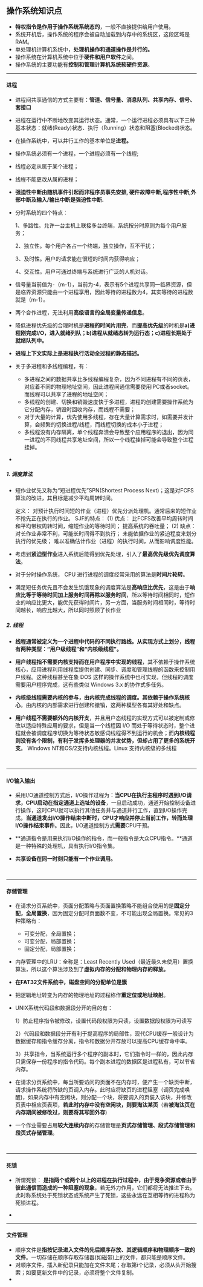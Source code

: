 ## 操作系统知识点

* **特权指令是作用于操作系统系统态的**，一般不直接提供给用户使用。
* 系统开机后，操作系统的程序会被自动加载到内存中的系统区，这段区域是RAM。
* 单处理机计算机系统中，**处理机操作和通道操作是并行的。**
* 操作系统在计算机系统中位于**硬件和用户软件**之间。
* 操作系统的主要功能有**控制和管理计算机系统软硬件资源**。

------
#### 进程

* 进程间共享通信的方式主要有：**管道、信号量、消息队列、共享内存、信号、套接口**

* 进程在运行中不断地改变其运行状态。通常，一个运行进程必须具有以下三种基本状态：就绪(Ready)状态、执行（Running）状态和阻塞(Blocked)状态。

* 在操作系统中，可以并行工作的基本单位是**进程。**

* 操作系统必须有一个进程，一个进程必须有一个线程;

* 线程必定从属于某个进程；

* 线程不能更改从属的进程；

* **强迫性中断由随机事件引起而非程序员事先安排, 硬件故障中断,程序性中断,外部中断及输入/输出中断是强迫性中断.**

* 分时系统的四个特点：

  1、多路性。允许一台主机上联接多台终端，系统按分时原则为每个用户服务；

  2、独立性。每个用户各占一个终端，独立操作，互不干扰；

  3、及时性。用户的请求能在很短的时间内获得响应；

  4、交互性。用户可通过终端与系统进行广泛的人机对话。

* 信号量当前值为-（m-1），当前为-4，表示有5个进程共享同一临界资源，但是临界资源只能由一个进程享用，因此等待的进程数为4，其实等待的进程数就是（m-1）。

* 两个合作进程，无法利用**高级语言的全局变量传递信息**。

* 降低进程优先级的合理时机是**进程的时间片用完**，而**提高优先级**的时机是**a)进程刚完成I/O，进入就绪列队；b)进程从就绪态转为运行态；c)进程长期处于就绪队列中。**

* **进程上下文实际上是进程执行活动全过程的静态描述。**

* 关于多进程和多线程编程，有：

  * 多进程之间的数据共享比多线程编程复杂，因为不同进程有不同的页表，对应着不同的物理地址空间，因此进程间通信需要使用IPC或者socket。而线程可以共享了进程的地址空间；
  * 多线程的创建、切换和销毁速度快于多进程，进程的创建需要操作系统为它分配内存，销毁时回收内存，而线程不需要；
  * 对于大量的计算，优先使用多线程，存在大量计算需求时，如需要并发计算，会频繁的切换进程/线程，而线程切换的成本小于进程；
  * 多线程没有内存隔离，单个线程奔溃会导致整个应用程序的退出，因为同一进程的不同线程共享地址空间，所以一个线程挂掉可能会导致整个进程挂掉。

* ​

##### 1. 调度算法

* 短作业优先又称为“短进程优先”SPN(Shortest Process Next)；这是对FCFS算法的改进，其目标是减少平均周转时间。

    定义：
  对预计执行时间短的作业（进程）优先分派处理机。通常后来的短作业不抢先正在执行的作业。
  SJF的特点：
  (1) 优点：
  比FCFS改善平均周转时间和平均带权周转时间，缩短作业的等待时间；
  提高系统的吞吐量；
  (2) 缺点：
  对长作业非常不利，可能长时间得不到执行；
  未能依据作业的紧迫程度来划分执行的优先级；
  难以准确估计作业（进程）的执行时间，从而影响调度性能。

* 考虑到**紧迫型作业**进入系统后能得到优先处理，引入了**最高优先级优先调度算法**。

* 对于分时操作系统， CPU 进行进程的调度经常采用的算法是**时间片轮转**。

* 满足短任务优先且不会发生饥饿现象的调度算法是**高响应比优先**，这是由于**响应比等于等待时间加上服务时间再除以服务时间**，所以等待时间相同时，短作业的响应比更大，能优先获得时间片，另一方面，当服务时间相同时，等待时间越长，响应比越大，所以同时照顾了长作业

##### 2. 线程

* **线程通常被定义为一个进程中代码的不同执行路线。**从实现方式上划分，线程有两种类型：**“用户级线程”和“内核级线程”。** 

* **用户线程指不需要内核支持而在用户程序中实现的线程**，其不依赖于操作系统核心，应用进程利用线程库提供创建、同步、调度和管理线程的函数来控制用户线程。这种线程甚至在象 DOS 这样的操作系统中也可实现，但线程的调度需要用户程序完成，这有些类似 Windows 3.x 的协作式多任务。

* **内核级线程需要内核的参与，由内核完成线程的调度。其依赖于操作系统核心**，由内核的内部需求进行创建和撤销，这两种模型各有其好处和缺点。

* **用户线程不需要额外的内核开支**，并且用户态线程的实现方式可以被定制或修改以适应特殊应用的要求，但是当一个线程因 I/O 而处于等待状态时，整个进程就会被调度程序切换为等待状态敏感词线程得不到运行的机会；而**内核线程则没有各个限制，有利于发挥多处理器的并发优势，但却占用了更多的系统开支**。 Windows NT和OS/2支持内核线程。Linux 支持内核级的多线程

  ​

------
#### I/O输入输出

* 采用I/O通道控制方式后，I/O操作过程为：**当CPU在执行主程序时遇到I/O请求，CPU启动在指定通道上选址的设备**，一旦启动成功，通道开始控制设备进行操作，这时CPU就可以执行其他任务并与通道并行工作，直到I/O操作完成。**当通道发出I/O操作结束中断时，CPU才响应并停止当前工作，转而处理I/O操作结束事件**。因此，I/O通道控制方式**需要**CPU干预。

* **通道指令是用来执行I/O操作的指令，而一般指令是大众CPU指令。**通道是一种特殊的处理机，具有执行I/O指令集。

* **共享设备在同一时刻只能有一个作业调用。**

  ​

------
#### 存储管理

* 在请求分页系统中，页面分配策略与页面置换策略不能组合使用的是**固定分配，全局置换**，因为固定分配时页面数不变，不可能出现全局置换。常见的3种策略有：

  * 可变分配，全局置换；
  * 可变分配，局部置换；
  * 固定分配，局部置换；

* 内存管理中的LRU：全称是：Least Recently Used（最近最久未使用）置换算法，所以这个算法涉及到了**虚拟内存的分配和物理内存的释放。**

* **在FAT32文件系统中，磁盘空间的分配单位是簇**

* 把逻辑地址转变为内存的物理地址的过程称作**重定位或地址映射**。

* UNIX系统代码段和数据段分开的目的有：

  1）防止程序指令被修改，设置代码段权限为只读，设置数据段权限为可读写  

  2）代码段和数据段分开有利于提高程序的局部性，现代CPU缓存一般设计为数据缓存和指令缓存分离，指令和数据分开存放可以提高CPU缓存命中率。

  3）共享指令，当系统运行多个程序的副本时，它们指令时一样的，因此内存只需保存一份程序的指令代码。每个副本进程的数据区是进程私有，可以节省内存。

* 在请求分页系统中，每当所要访问的页面不在内存时，便产生一个缺页中断，请求操作系统将所缺的页调入内存。此时应将缺页的进程阻塞（调页完成唤醒)，如果内存中有空闲块，则分配一个块，将要调入的页装入该块，并修改页表中相应页表项，**若此时内存中没有空闲块，则要淘汰某页**（若**被淘汰页在内存期间被修改过，则要将其写回外存**)

* 一个作业需要占用**较大连续内存**的存储管理是**页式存储管理、段式存储管理和段页式存储管理**。

  ​


------
#### 死锁

* 所谓死锁： **是指两个或两个以上的进程在执行过程中，由于竞争资源或者由于彼此通信而造成的一种阻塞的现象**，若无外力作用，它们都将无法推进下去。此时称系统处于死锁状态或系统产生了死锁，这些永远在互相等待的进程称为死锁进程。

* ​

------

#### 文件管理

* 顺序文件是**指按记录进入文件的先后顺序存放、其逻辑顺序和物理顺序一致的文件**。一切存储在顺序存取存储器(如磁带)上的文件，都只能是顺序文件。
* 对顺序文件，插入新纪录只能加在文件末尾；存取第i个记录，必须从头开始搜索；如要更新文件中的记录，必须将整个文件复制。
* ​